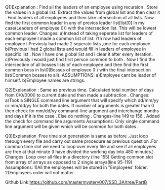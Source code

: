 Q1)Explanation : Find all the leaders of an employee using recursion .
Store the values in a global list.
Extract the values from global list and then clear it .
Find leaders of all employees and then take intersection of all lists.
Now find the first common leader in any of previos leader list[list[0] in my case(Leaders of employee 0)] with the intersection list. This will be lowest common leader. 
Changes:
a)Instead of taking seperate list for leaders of each employee I made a common list of list. i'th row had leaders of employee i.Previosly had made 2 seperate lists ,one for each employee.
b)Previous I had 2 global lists and would fill in leaders of employee in specific list . Now I have one global list and i clear it after every iteration.
c)Previously  i would just find first person common to both . Now I find the intersection of all bosses lists of each employee  and then find the first common boss in list0(Bosses of employee 0 ) with the final intersection list(Common bosses to all).
ASSUMPTIONS:
a)Employee cant be leader of himself.
b)Employee names are strings.

Q2)Explanation : Same as previous time. Calculated total number of days from 0/0/0000 to current date and then made a subtraction . 
Changes:
a)Took a SINGLE command line argument that will specify which dd/mm/yy or mm/dd/yy for both the dates.
If number of arguments is greater than 0 then check for mm/dd/yy command-line argument and interchange months and days if it is the case . Else do nothing .
Changes-line 149 to 156 . Added the check for command line arguments 
Assumptions:
Only single command line argument will be given which will be common for both dates . 


Q3)Explanation :Free time slot generation is same as before .Just loop theough every file and carry out same procedure as previous question .For common time slot we need to loop over every file and see if all employees are free at that minute (I have divided the working day into 480 minutes.)
Changes: Loop over all files in a directory (line 155)
         Getting common slot from array of arrays as opposed to 2 single arrays(line 95-119)
Assumptions:
1)All the employees will be stored in "Employees' folder.
2)Employees order will not matter.


Github Link:https://github.com/mastermystery007/SSD_3A/tree/PartB
